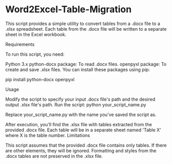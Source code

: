 # Word2Excel-Table-Migration
This script provides a simple utility to convert tables from a .docx file to a .xlsx spreadsheet. Each table from the .docx file will be written to a separate sheet in the Excel workbook.

Requirements

To run this script, you need:

Python 3.x
python-docx package: To read .docx files.
openpyxl package: To create and save .xlsx files.
You can install these packages using pip:

pip install python-docx openpyxl

Usage

Modify the script to specify your input .docx file's path and the desired output .xlsx file's path.
Run the script:
python your_script_name.py

Replace your_script_name.py with the name you've saved the script as.

After execution, you'll find the .xlsx file with tables extracted from the provided .docx file. Each table will be in a separate sheet named 'Table X' where X is the table number.
Limitations

This script assumes that the provided .docx file contains only tables. If there are other elements, they will be ignored.
Formatting and styles from the .docx tables are not preserved in the .xlsx file.
